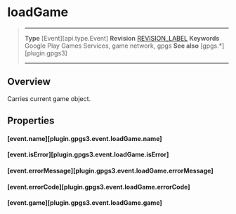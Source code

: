 # loadGame

> --------------------- ------------------------------------------------------------------------------------------
> __Type__              [Event][api.type.Event]
> __Revision__          [REVISION_LABEL](REVISION_URL)
> __Keywords__          Google Play Games Services, game network, gpgs
> __See also__          [gpgs.*][plugin.gpgs3]
> --------------------- ------------------------------------------------------------------------------------------

## Overview

Carries current game object.

## Properties

#### [event.name][plugin.gpgs3.event.loadGame.name]

#### [event.isError][plugin.gpgs3.event.loadGame.isError]

#### [event.errorMessage][plugin.gpgs3.event.loadGame.errorMessage]

#### [event.errorCode][plugin.gpgs3.event.loadGame.errorCode]

#### [event.game][plugin.gpgs3.event.loadGame.game]